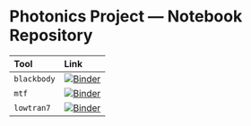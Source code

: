 # Photonics Project — Notebook Repository

| Tool | Link |
|:-----|:-----|
| `blackbody` | [![Binder](https://mybinder.org/badge_logo.svg)][blackbody] |
| `mtf` | [![Binder](https://mybinder.org/badge_logo.svg)][mtf] |
| `lowtran7` | [![Binder](https://mybinder.org/badge_logo.svg)][lowtran7] |

[blackbody]: https://mybinder.org/v2/gh/photonics-project/notebooks/main?urlpath=voila%2Frender%2Fblackbody.ipynb
[mtf]: https://mybinder.org/v2/gh/photonics-project/notebooks/main?urlpath=voila%2Frender%2Fmtf.ipynb
[lowtran7]: https://mybinder.org/v2/gh/photonics-project/notebooks/main?urlpath=voila%2Frender%2Flowtran7.ipynb
